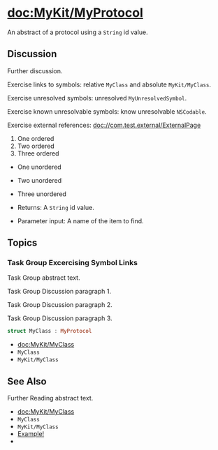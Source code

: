 # <doc:MyKit/MyProtocol>

An abstract of a protocol using a `String` id value.

## Discussion

Further discussion.

Exercise links to symbols: relative ``MyClass`` and absolute ``MyKit/MyClass``. 

Exercise unresolved symbols: unresolved ``MyUnresolvedSymbol``.

Exercise known unresolvable symbols: know unresolvable ``NSCodable``.

Exercise external references: <doc://com.test.external/ExternalPage>

1. One ordered
2. Two ordered
3. Three ordered

- One unordered
- Two unordered
- Three unordered

- Returns: A `String` id value.

- Parameter input: A name of the item to find.

## Topics

### Task Group Excercising Symbol Links

Task Group abstract text.

Task Group Discussion paragraph 1.

Task Group Discussion paragraph 2.

Task Group Discussion paragraph 3.

```swift
struct MyClass : MyProtocol
```

 - <doc:MyKit/MyClass>
 - ``MyClass``
 - ``MyKit/MyClass``

## See Also

Further Reading abstract text.

 - <doc:MyKit/MyClass>
 - ``MyClass``
 - ``MyKit/MyClass``
 - [Example!](https://www.example.com)
 - [](https://www.example.com/page)

<!-- Copyright (c) 2021 Apple Inc and the Swift Project authors. All Rights Reserved. -->
